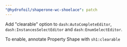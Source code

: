 ```yaml
---
"@hydrofoil/shaperone-wc-shoelace": patch
---
```


Add "clearable" option to `dash:AutoCompleteEditor`, `dash:InstancesSelectEditor` and `dash:EnumSelectEditor`.

To enable, annotate Property Shape with `sh1:clearable`
